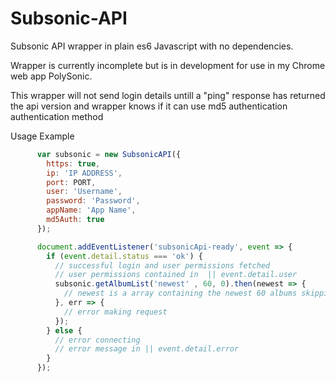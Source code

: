 # Subsonic-API
Subsonic API wrapper in plain es6 Javascript with no dependencies.

Wrapper is currently incomplete but is in development for use in my Chrome web app PolySonic.

This wrapper will not send login details untill a "ping" response has returned the api version and wrapper knows if it can use md5 authentication authentication method


Usage Example

```javascript
      var subsonic = new SubsonicAPI({
        https: true,
        ip: 'IP ADDRESS',
        port: PORT,
        user: 'Username',
        password: 'Password',
        appName: 'App Name',
        md5Auth: true
      });

      document.addEventListener('subsonicApi-ready', event => {
        if (event.detail.status === 'ok') {
          // successful login and user permissions fetched
          // user permissions contained in  || event.detail.user
          subsonic.getAlbumList('newest' , 60, 0).then(newest => {
            // newest is a array containing the newest 60 albums skipping 0
          }, err => {
            // error making request 
          });
        } else {
          // error connecting 
          // error message in || event.detail.error
        }
      });
```